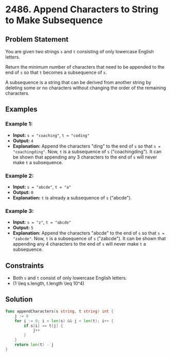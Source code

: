 # 2486. Append Characters to String to Make Subsequence

## Problem Statement

You are given two strings `s` and `t` consisting of only lowercase English letters.

Return the minimum number of characters that need to be appended to the end of `s` so that `t` becomes a subsequence of `s`.

A subsequence is a string that can be derived from another string by deleting some or no characters without changing the order of the remaining characters.

## Examples

### Example 1:
- **Input:** `s = "coaching"`, `t = "coding"`
- **Output:** `4`
- **Explanation:** Append the characters "ding" to the end of `s` so that `s = "coachingding"`.
  Now, `t` is a subsequence of `s` ("coachingding").
  It can be shown that appending any 3 characters to the end of `s` will never make `t` a subsequence.

### Example 2:
- **Input:** `s = "abcde"`, `t = "a"`
- **Output:** `0`
- **Explanation:** `t` is already a subsequence of `s` ("abcde").

### Example 3:
- **Input:** `s = "z"`, `t = "abcde"`
- **Output:** `5`
- **Explanation:** Append the characters "abcde" to the end of `s` so that `s = "zabcde"`.
  Now, `t` is a subsequence of `s` ("zabcde").
  It can be shown that appending any 4 characters to the end of `s` will never make `t` a subsequence.

## Constraints

- Both `s` and `t` consist of only lowercase English letters.
- \(1 \leq s.length, t.length \leq 10^4\)

## Solution
```go
func appendCharacters(s string, t string) int {
    j := 0
	for i := 0; i < len(s) && j < len(t); i++ {
		if s[i] == t[j] {
			j++
		}
	}
	return len(t) - j
}
```